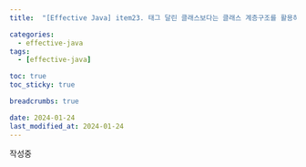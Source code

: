 ```yaml
---
title:  "[Effective Java] item23. 태그 달린 클래스보다는 클래스 계층구조를 활용하라 "

categories:
  - effective-java
tags:
  - [effective-java]

toc: true
toc_sticky: true

breadcrumbs: true

date: 2024-01-24
last_modified_at: 2024-01-24
---
```


작성중
